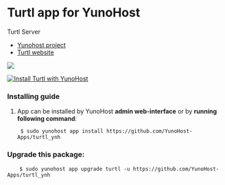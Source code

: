 # Turtl app for YunoHost
Turtl Server

- [Yunohost project](https://yunohost.org)
- [Turtl website](https://turtlapp.com/)

![](https://turtlapp.com/images/logo.svg)


[![Install Turtl with YunoHost](https://install-app.yunohost.org/install-with-yunohost.png)](https://install-app.yunohost.org/?app=turtl)

### Installing guide

 1. App can be installed by YunoHost **admin web-interface** or by **running following command**:

         $ sudo yunohost app install https://github.com/YunoHost-Apps/turtl_ynh

 
### Upgrade this package:

        $ sudo yunohost app upgrade turtl -u https://github.com/YunoHost-Apps/turtl_ynh


